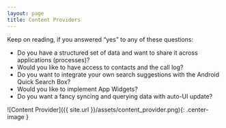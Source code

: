 ```yaml
---
layout: page
title: Content Providers
---
```


Keep on reading, if you answered “yes” to any of these questions:

* Do you have a structured set of data and want to share it across applications (processes)?
* Would you like to have access to contacts and the call log?
* Do you want to integrate your own search suggestions with the Android Quick Search Box?
* Would you like to implement App Widgets?
* Do you want a fancy syncing and querying data with auto-UI update?

![Content Provider]({{ site.url }}/assets/content_provider.png){: .center-image }


